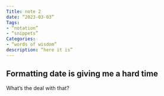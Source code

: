 ```yaml
---
Title: note 2
date: “2023-03-03”
Tags: 
- “notation”
- “snippets”
Categories: 
- “words of wisdom”
description: “here it is” 
---
```

## Formatting date is giving me a hard time

What’s the deal with that?
